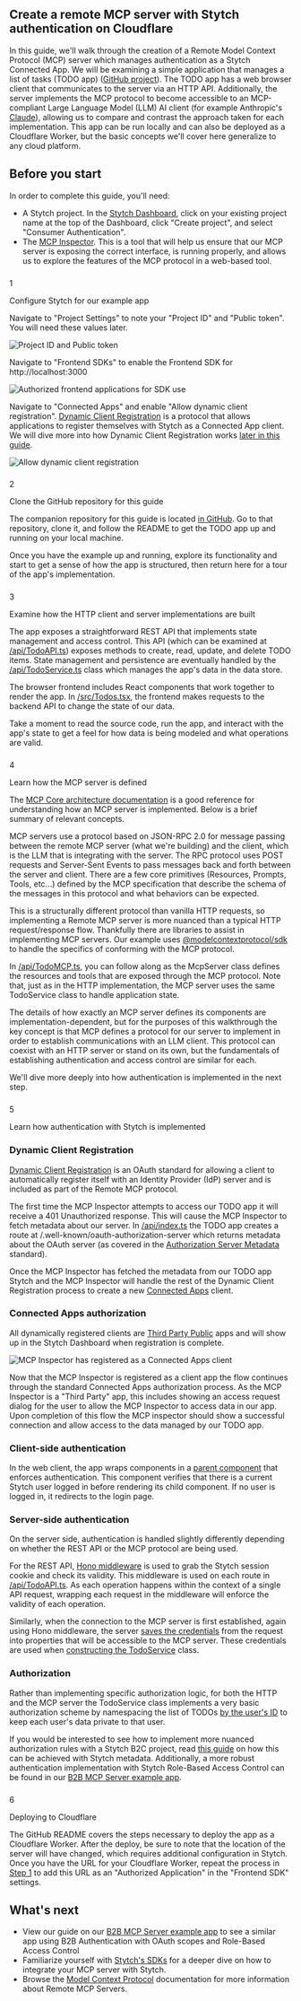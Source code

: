 ## Create a remote MCP server with Stytch authentication on Cloudflare

In this guide, we'll walk through the creation of a Remote Model Context Protocol (MCP) server which manages authentication as a Stytch Connected App. We will be examining a simple application that manages a list of tasks (TODO app) ([GitHub project](https://github.com/stytchauth/mcp-stytch-consumer-todo-list)). The TODO app has a web browser client that communicates to the server via an HTTP API. Additionally, the server implements the MCP protocol to become accessible to an MCP-compliant Large Language Model (LLM) AI client (for example Anthropic's [Claude](https://claude.ai/)), allowing us to compare and contrast the approach taken for each implementation. This app can be run locally and can also be deployed as a Cloudflare Worker, but the basic concepts we'll cover here generalize to any cloud platform.

## Before you start

In order to complete this guide, you'll need:

- A Stytch project. In the [Stytch Dashboard](https://stytch.com/dashboard?env=test), click on your existing project name at the top of the Dashboard, click "Create project", and select "Consumer Authentication".
- The [MCP Inspector](https://github.com/modelcontextprotocol/inspector). This is a tool that will help us ensure that our MCP server is exposing the correct interface, is running properly, and allows us to explore the features of the MCP protocol in a web-based tool.

###

1

Configure Stytch for our example app

Navigate to "Project Settings" to note your "Project ID" and "Public token". You will need these values later.

![Project ID and Public token](https://static.stytch.com/docs/_next/static/media/project-id-public-token-b2c-dark.e3224258.png)

Navigate to "Frontend SDKs" to enable the Frontend SDK for http://localhost:3000

![Authorized frontend applications for SDK use](https://static.stytch.com/docs/_next/static/media/authorized-frontend-applications-b2c-dark.1c057d2b.png)

Navigate to "Connected Apps" and enable "Allow dynamic client registration". [Dynamic Client Registration](https://datatracker.ietf.org/doc/html/rfc7591) is a protocol that allows applications to register themselves with Stytch as a Connected App client. We will dive more into how Dynamic Client Registration works [later in this guide](https://stytch.com/docs/guides/connected-apps/mcp-servers#learn-how-authentication-with-stytch-is-implemented).

![Allow dynamic client registration](https://static.stytch.com/docs/_next/static/media/allow-dynamic-client-b2c-dark.d760bae6.png)

###

2

Clone the GitHub repository for this guide

The companion repository for this guide is located [in GitHub](https://github.com/stytchauth/mcp-stytch-consumer-todo-list). Go to that repository, clone it, and follow the README to get the TODO app up and running on your local machine.

Once you have the example up and running, explore its functionality and start to get a sense of how the app is structured, then return here for a tour of the app's implementation.

###

3

Examine how the HTTP client and server implementations are built

The app exposes a straightforward REST API that implements state management and access control. This API (which can be examined at [/api/TodoAPI.ts](https://github.com/stytchauth/mcp-stytch-consumer-todo-list/blob/main/api/TodoAPI.ts)) exposes methods to create, read, update, and delete TODO items. State management and persistence are eventually handled by the [/api/TodoService.ts](https://github.com/stytchauth/mcp-stytch-consumer-todo-list/blob/main/api/TodoService.ts) class which manages the app's data in the data store.

The browser frontend includes React components that work together to render the app. In [/src/Todos.tsx](https://github.com/stytchauth/mcp-stytch-consumer-todo-list/blob/main/src/Todos.tsx), the frontend makes requests to the backend API to change the state of our data.

Take a moment to read the source code, run the app, and interact with the app's state to get a feel for how data is being modeled and what operations are valid.

###

4

Learn how the MCP server is defined

The [MCP Core architecture documentation](https://modelcontextprotocol.io/docs/concepts/architecture) is a good reference for understanding how an MCP server is implemented. Below is a brief summary of relevant concepts.

MCP servers use a protocol based on JSON-RPC 2.0 for message passing between the remote MCP server (what we're building) and the client, which is the LLM that is integrating with the server. The RPC protocol uses POST requests and Server-Sent Events to pass messages back and forth between the server and client. There are a few core primitives (Resources, Prompts, Tools, etc...) defined by the MCP specification that describe the schema of the messages in this protocol and what behaviors can be expected.

This is a structurally different protocol than vanilla HTTP requests, so implementing a Remote MCP server is more nuanced than a typical HTTP request/response flow. Thankfully there are libraries to assist in implementing MCP servers. Our example uses [@modelcontextprotocol/sdk](https://www.npmjs.com/package/@modelcontextprotocol/sdk) to handle the specifics of conforming with the MCP protocol.

In [/api/TodoMCP.ts](https://github.com/stytchauth/mcp-stytch-consumer-todo-list/blob/main/api/TodoMCP.ts), you can follow along as the McpServer class defines the resources and tools that are exposed through the MCP protocol. Note that, just as in the HTTP implementation, the MCP server uses the same TodoService class to handle application state.

The details of how exactly an MCP server defines its components are implementation-dependent, but for the purposes of this walkthrough the key concept is that MCP defines a protocol for our server to implement in order to establish communications with an LLM client. This protocol can coexist with an HTTP server or stand on its own, but the fundamentals of establishing authentication and access control are similar for each.

We'll dive more deeply into how authentication is implemented in the next step.

###

5

Learn how authentication with Stytch is implemented

### Dynamic Client Registration

[Dynamic Client Registration](https://datatracker.ietf.org/doc/html/rfc7591) is an OAuth standard for allowing a client to automatically register itself with an Identity Provider (IdP) server and is included as part of the Remote MCP protocol.

The first time the MCP Inspector attempts to access our TODO app it will receive a 401 Unauthorized response. This will cause the MCP Inspector to fetch metadata about our server. In [/api/index.ts](https://github.com/stytchauth/mcp-stytch-consumer-todo-list/blob/main/api/index.ts) the TODO app creates a route at /.well-known/oauth-authorization-server which returns metadata about the OAuth server (as covered in the [Authorization Server Metadata](https://datatracker.ietf.org/doc/html/rfc8414) standard).

Once the MCP Inspector has fetched the metadata from our TODO app Stytch and the MCP Inspector will handle the rest of the Dynamic Client Registration process to create a new [Connected Apps](https://stytch.com/docs/b2b/guides/connected-apps/getting-started) client.

### Connected Apps authorization

All dynamically registered clients are [Third Party Public](https://stytch.com/docs/guides/connected-apps/client-types) apps and will show up in the Stytch Dashboard when registration is complete.

![MCP Inspector has registered as a Connected Apps client](https://static.stytch.com/docs/_next/static/media/mcp-inspector-connected-app-client-b2c-dark.936e3073.png)

Now that the MCP Inspector is registered as a client app the flow continues through the standard Connected Apps authorization process. As the MCP Inspector is a "Third Party" app, this includes showing an access request dialog for the user to allow the MCP Inspector to access data in our app. Upon completion of this flow the MCP inspector should show a successful connection and allow access to the data managed by our TODO app.

### Client-side authentication

In the web client, the app wraps components in a [parent component](https://github.com/stytchauth/mcp-stytch-consumer-todo-list/blob/main/src/Todos.tsx#L29) that enforces authentication. This component verifies that there is a current Stytch user logged in before rendering its child component. If no user is logged in, it redirects to the login page.

### Server-side authentication

On the server side, authentication is handled slightly differently depending on whether the REST API or the MCP protocol are being used.

For the REST API, [Hono middleware](https://github.com/stytchauth/mcp-stytch-consumer-todo-list/blob/main/api/lib/auth.ts#L10) is used to grab the Stytch session cookie and check its validity. This middleware is used on each route in [/api/TodoAPI.ts](https://github.com/stytchauth/mcp-stytch-consumer-todo-list/blob/main/api/TodoAPI.ts). As each operation happens within the context of a single API request, wrapping each request in the middleware will enforce the validity of each operation.

Similarly, when the connection to the MCP server is first established, again using Hono middleware, the server [saves the credentials](https://github.com/stytchauth/mcp-stytch-consumer-todo-list/blob/main/api/lib/auth.ts#L46) from the request into properties that will be accessible to the MCP server. These credentials are used when [constructing the TodoService](https://github.com/stytchauth/mcp-stytch-consumer-todo-list/blob/main/api/TodoMCP.ts#L16) class.

### Authorization

Rather than implementing specific authorization logic, for both the HTTP and the MCP server the TodoService class implements a very basic authorization scheme by namespacing the list of TODOs [by the user's ID](https://github.com/stytchauth/mcp-stytch-consumer-todo-list/blob/main/api/TodoService.ts#L16) to keep each user's data private to that user.

If you would be interested to see how to implement more nuanced authorization rules with a Stytch B2C project, read [this guide](https://stytch.com/docs/guides/authorization/rbac) on how this can be achieved with Stytch metadata. Additionally, a more robust authentication implementation with Stytch Role-Based Access Control can be found in our [B2B MCP Server example app](https://stytch.com/docs/b2b/guides/connected-apps/mcp-servers).

###

6

Deploying to Cloudflare

The GitHub README covers the steps necessary to deploy the app as a Cloudflare Worker. After the deploy, be sure to note that the location of the server will have changed, which requires additional configuration in Stytch. Once you have the URL for your Cloudflare Worker, repeat the process in [Step 1](https://stytch.com/docs/guides/connected-apps/mcp-servers#configure-stytch-for-our-example-app) to add this URL as an "Authorized Application" in the "Frontend SDK" settings.

## What's next

- View our guide on our [B2B MCP Server example app](https://stytch.com/docs/b2b/guides/connected-apps/mcp-servers) to see a similar app using B2B Authentication with OAuth scopes and Role-Based Access Control
- Familiarize yourself with [Stytch's SDKs](https://stytch.com/docs/sdks) for a deeper dive on how to integrate your MCP server with Stytch.
- Browse the [Model Context Protocol](https://modelcontextprotocol.io/introduction) documentation for more information about Remote MCP Servers.
